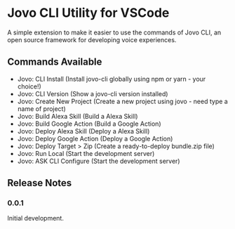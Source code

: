 # Jovo CLI Utility for VSCode

A simple extension to make it easier to use the commands of Jovo CLI, an open source framework for developing voice experiences.

## Commands Available

* Jovo: CLI Install (Install jovo-cli globally using npm or yarn - your choice!)
* Jovo: CLI Version (Show a jovo-cli version installed)
* Jovo: Create New Project (Create a new project using jovo - need type a name of project)
* Jovo: Build Alexa Skill (Build a Alexa Skill)
* Jovo: Build Google Action (Build a Google Action)
* Jovo: Deploy Alexa Skill (Deploy a Alexa Skill)
* Jovo: Deploy Google Action (Deploy a Google Action)
* Jovo: Deploy Target > Zip (Create a ready-to-deploy bundle.zip file)
* Jovo: Run Local (Start the development server)
* Jovo: ASK CLI Configure (Start the development server)


<!-- Describe specific features of your extension including screenshots of your extension in action. Image paths are relative to this README file.

For example if there is an image subfolder under your extension project workspace:

\!\[feature X\]\(images/feature-x.png\) -->

## Release Notes

### 0.0.1

Initial development.